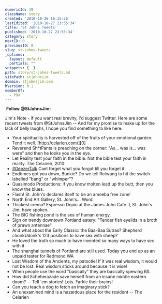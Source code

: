 ```yaml
---
numericId: 39
className: Story
created: '2010-10-26 16:15:26'
lastEdited: '2010-10-27 23:55:34'
title: 'St Johns Tweets'
published: '2010-10-27 23:55:34'
category: story
nextID: 0
previousID: 0
slug: st-johns-tweets
_options:
  layout: default
  partials: ""
snippets: {  }
path: story/st-johns-tweets.md
sitePath: stjohnsjim
domain: stjohnsjim.com
hVersion: 0.1
memberOf:
  - PDX
---
```

&nbsp;**Follow @StJohnsJim:**

Jim's Note - If you want real brevity, I'd suggest Twitter. Here are some recent tweets from @StJohnsJim -- And for my promise to make up for the lack of belly laughs, I hope you find something to like here.&nbsp;

* Your spirituality is harvested off of the fruits of your emotional garden. Tend it well. [http://celarien.com/][0]&nbsp;
* Reverend Sh*tPants is preaching on the corner: &quot;As... was is... was were&quot; and then he looks you in the eye.
* Let Reality test your faith in the bible. Not the bible test your faith in reality. The Celarien, 2010
* [#GeezerTalk][1] Cant forget what you forgot till you forget it.
* Endtimes got you down, Bunkie? Do we tell Rotwang to hit the switch labelled &quot;bang&quot; or &quot;whimper&quot;?
* Quasimodo Productions: If you know molten lead up the butt, then you know the blues.
* Flash! St. John's declares itself to be an amoeba free zone!
* North End Art Gallery, St. John's... Word.
* Thickest crema? Espresso Dopio at the James John Cafe. I, St. John's Jim, have spoken.
* The BIG fishing pond is the sea of human energy.
* Sign on trendy downtown Portland eatery: &quot;Tender fish eyelids in a broth of prawn antennae&quot;
* And what about the Early Classic: the Baa-Baa Sutras? Shepherd chonkUdonk's 123 positions to have sex with sheep?
* He loved the truth so much to have invented so many ways to have sex with it
* The shanghai tunnels of Portland are still used. Today you end up as an unpaid tester for Redmond WA
* Lost Wisdom of the Ancients, my patootie! If it was real wisdom, it would not be lost. Real wisdom sticks around because it is wise!
* When people use the word &quot;basically&quot; they are basically spewing BS.
* How did Scheherazade save herself from an insane middle eastern doom? -- Tell 'em stories! Lots. Farkle their brains!
* Can you teach a dog to fetch an imaginary stick?
* An unexamined mind is a hazardous place for the resident -- The Celarien


[0]: http://celarien.com/
[1]: http://twitter.com/search?q=%23GeezerTalk